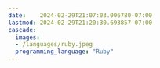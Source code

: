 ```yaml
---
date:    2024-02-29T21:07:03.006780-07:00
lastmod: 2024-02-29T21:20:30.693857-07:00
cascade:
  images:
  - /languages/ruby.jpeg
  programming_language: "Ruby"
---
```

